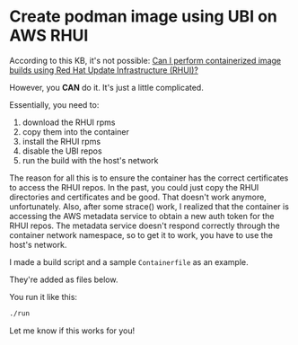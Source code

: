 # Create podman image using UBI on AWS RHUI

According to this KB, it's not possible:
[Can I perform containerized image builds using Red Hat Update Infrastructure (RHUI)?][1]

[1]: https://access.redhat.com/solutions/3363731

However, you **CAN** do it. It's just a little complicated.

Essentially, you need to:

1. download the RHUI rpms
2. copy them into the container
3. install the RHUI rpms
4. disable the UBI repos
5. run the build with the host's network

The reason for all this is to ensure the container has the correct certificates to access the
RHUI repos. In the past, you could just copy the RHUI directories and certificates and be good.
That doesn't work anymore, unfortunately. Also, after some strace() work, I realized that the
container is accessing the AWS metadata service to obtain a new auth token for the RHUI repos.
The metadata service doesn't respond correctly through the container network namespace, so to
get it to work, you have to use the host's network.

I made a build script and a sample `Containerfile` as an example.

They're added as files below.

You run it like this:

```bash
./run
```

Let me know if this works for you!
